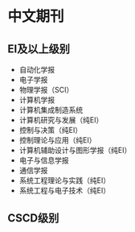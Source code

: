 # 中文期刊
## EI及以上级别
- 自动化学报
- 电子学报
- 物理学报（SCI）
- 计算机学报
- 计算机集成制造系统
- 计算机研究与发展（纯EI）
- 控制与决策（纯EI）
- 控制理论与应用（纯EI）
- 计算机辅助设计与图形学报（纯EI）
- 电子与信息学报
- 通信学报
- 系统工程理论与实践（纯EI）
- 系统工程与电子技术（纯EI）
## CSCD级别
